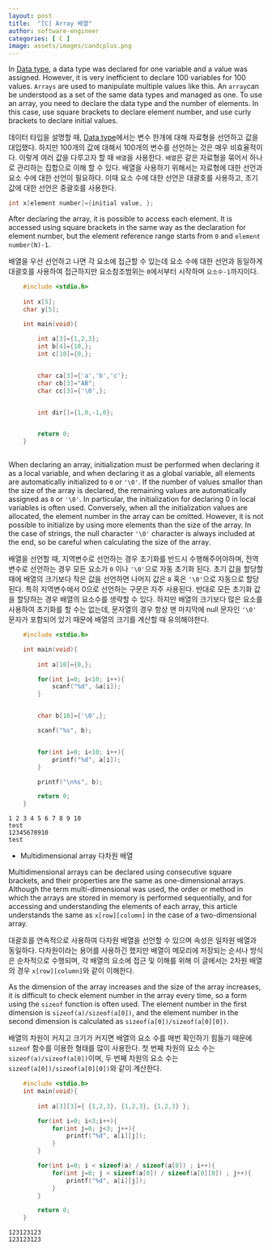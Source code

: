 ```yaml
---
layout: post
title:  "[C] Array 배열"
author: software-engineer
categories: [ C ]
image: assets/images/candcplus.png
---
```



In [Data type][Data type], a data type was declared for one variable and a value was assigned. However, it is very inefficient to declare 100 variables for 100 values. `Arrays` are used to manipulate multiple values like this. An `array`can be understood as a set of the same data types and managed as one. To use an array, you need to declare the data type and the number of elements. In this case, use square brackets to declare element number, and use curly brackets to declare initial values.


데이터 타입을 설명할 때,  [Data type][Data type]에서는 변수 한개에 대해 자료형을 선언하고 값을 대입했다. 하지만 100개의 값에 대해서 100개의 변수를 선언하는 것은 매우 비효율적이다. 이렇게 여러 값을 다루고자 할 때 `배열`을 사용한다. `배열`은 같은 자료형을 묶어서 하나로 관리하는 집합으로 이해 할 수 있다. 배열을 사용하기 위해서는 자료형에 대한 선언과 요소 수에 대한 선언이 필요하다. 이때 요소 수에 대한 선언은 대괄호를 사용하고, 초기 값에 대한 선언은 중괄호를 사용한다. 


```c
int x[element number]={initial value, };
```


After declaring the array, it is possible to access each element. It is accessed using square brackets in the same way as the declaration for element number, but the element reference range starts from `0` and `element number(N)-1`.


배열을 우선 선언하고 나면 각 요소에 접근할 수 있는데 요소 수에 대한 선언과 동일하게 대괄호를 사용하여 접근하지만 요소참조범위는 `0`에서부터 시작하며 `요소수-1`까지이다. 


```c
    #include <stdio.h>
    
    int x[5];
    char y[5];

    int main(void){
        
        int a[3]={1,2,3};
        int b[4]={10,};
        int c[10]={0,};


        char ca[3]={'a','b','c'};
        char cb[3]="AB";
        char cc[3]={'\0',};


        int dir[]={1,0,-1,0};


        return 0;
    }
          
```

When declaring an array, initialization must be performed when declaring it as a local variable, and when declaring it as a global variable, all elements are automatically initialized to `0` or `'\0'`. If the number of values smaller than the size of the array is declared, the remaining values are automatically assigned as `0` or `'\0'`. In particular, the initialization for declaring 0 in local variables is often used. Conversely, when all the initialization values are allocated, the element number in the array can be omitted. However, it is not possible to initialize by using more elements than the size of the array. In the case of strings, the null character `'\0'` character is always included at the end, so be careful when calculating the size of the array.


배열을 선언할 때, 지역변수로 선언하는 경우 초기화를 반드시 수행해주어야하며, 전역변수로 선언하는 경우 모든 요소가 `0` 이나 `'\0'`으로 자동 초기화 된다. 초기 값을 할당할 때에 배열의 크기보다 작은 값을 선언하면 나머지 값은 `0` 혹은 `'\0'`으로 자동으로 할당된다. 특히 지역변수에서 0으로 선언하는 구문은 자주 사용된다. 반대로 모든 초기화 값을 할당하는 경우 배열의 요소수를 생략할 수 있다. 하지만 배열의 크기보다 많은 요소를 사용하여 초기화를 할 수는 없는데, 문자열의 경우 항상 맨 마지막에 null 문자인 `'\0'` 문자가 포함되어 있기 때문에 배열의 크기를 계산할 때 유의해야한다. 



```c
    #include <stdio.h>

    int main(void){
        
        int a[10]={0,};

        for(int i=0; i<10; i++){
            scanf("%d", &a[i]);
        }


        char b[10]={'\0',};

        scanf("%s", b);


        for(int i=0; i<10; i++){
            printf("%d", a[i]);
        }

        printf("\n%s", b);

        return 0;
    }         

```

```
1 2 3 4 5 6 7 8 9 10
test
12345678910
test
```


- Multidimensional array 다차원 배열 


Multidimensional arrays can be declared using consecutive square brackets, and their properties are the same as one-dimensional arrays. Although the term multi-dimensional was used, the order or method in which the arrays are stored in memory is performed sequentially, and for accessing and understanding the elements of each array, this article understands the same as `x[row][column]` in the case of a two-dimensional array.


대괄호를 연속적으로 사용하여 다차원 배열을 선언할 수 있으며 속성은 일차원 배열과 동일하다. 다차원이라는 용어를 사용하긴 했지만 배열이 메모리에 저장되는 순서나 방식은 순차적으로 수행되며, 각 배열의 요소에 접근 및 이해를 위해 이 글에서는 2차원 배열의 경우 `x[row][column]`와 같이 이해한다. 


As the dimension of the array increases and the size of the array increases, it is difficult to check element number in the array every time, so a form using the `sizeof` function is often used. The element number in the first dimension is `sizeof(a)/sizeof(a[0])`, and the element number in the second dimension is calculated as `sizeof(a[0])/sizeof(a[0][0])`.


배열의 차원이 커지고 크기가 커지면 배열의 요소 수를 매번 확인하기 힘들기 때문에 `sizeof` 함수를 이용한 형태를 많이 사용한다. 첫 번째 차원의 요소 수는 `sizeof(a)/sizeof(a[0])`이며, 두 번째 차원의 요소 수는 `sizeof(a[0])/sizeof(a[0][0])`와 같이 계산한다. 



```c
    #include <stdio.h>
    int main(void){
        
        int a[3][3]={ {1,2,3}, {1,2,3}, {1,2,3} };

        for(int i=0; i<3;i++){
            for(int j=0; j<3; j++){
                printf("%d", a[i][j]);
            }
        }

        for(int i=0; i < sizeof(a) / sizeof(a[0]) ; i++){
            for(int j=0; j < sizeof(a[0]) / sizeof(a[0][0]) ; j++){
                printf("%d", a[i][j]);
            }
        }

        return 0;
    }        
```

```
123123123
123123123
```


[Data type]: https://mbyun1420.github.io/b-data-type/